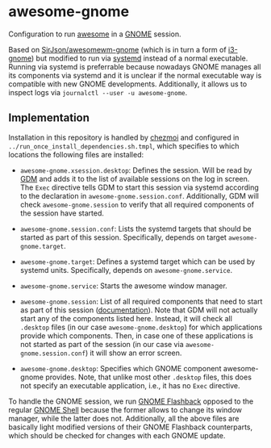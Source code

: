# awesome-gnome

Configuration to run [awesome](https://awesomewm.org/) in a [GNOME](https://www.gnome.org/) session.

Based on [SirJson/awesomewm-gnome](https://github.com/SirJson/awesomewm-gnome) (which is in turn a form of [i3-gnome](https://github.com/i3-gnome/i3-gnome)) but modified to run via [systemd](https://www.freedesktop.org/wiki/Software/systemd/) instead of a normal executable.
Running via systemd is preferrable because nowadays GNOME manages all its components via systemd and it is unclear if the normal executable way is compatible with new GNOME developments.
Additionally, it allows us to inspect logs via `journalctl --user -u awesome-gnome`.

## Implementation

Installation in this repository is handled by [chezmoi](https://www.chezmoi.io/) and configured in `../run_once_install_dependencies.sh.tmpl`, which specifies to which locations the following files are installed:

* `awesome-gnome.xsession.desktop`:
  Defines the session.
  Will be read by [GDM](https://wiki.gnome.org/Projects/GDM) and adds it to the list of available sessions on the log in screen.
  The `Exec` directive tells GDM to start this session via systemd according to the declaration in `awesome-gnome.session.conf`.
  Additionally, GDM will check `awesome-gnome.session` to verify that all required components of the session have started.

* `awesome-gnome.session.conf`:
  Lists the systemd targets that should be started as part of this session.
  Specifically, depends on target `awesome-gnome.target`.

* `awesome-gnome.target`:
  Defines a systemd target which can be used by systemd units.
  Specifically, depends on `awesome-gnome.service`.

* `awesome-gnome.service`:
  Starts the awesome window manager.

* `awesome-gnome.session`:
  List of all required components that need to start as part of this session ([documentation](https://wiki.gnome.org/Projects/SessionManagement/RequiredComponents)).
  Note that GDM will not actually start any of the components listed here.
  Instead, it will check all `.desktop` files (in our case `awesome-gnome.desktop`) for which applications provide which components.
  Then, in case one of these applications is not started as part of the session (in our case via `awesome-gnome.session.conf`) it will show an error screen.

* `awesome-gnome.desktop`:
  Specifies which GNOME component awesome-gnome provides.
  Note, that unlike most other `.desktop` files, this does not specify an executable application, i.e., it has no `Exec` directive.

To handle the GNOME session, we run [GNOME Flashback](https://wiki.gnome.org/Projects/GnomeFlashback) opposed to the regular [GNOME Shell](https://wiki.gnome.org/Projects/GnomeShell) because the former allows to change its window manager, while the latter does not.
Additionally, all the above files are basically light modified versions of their GNOME Flashback counterparts, which should be checked for changes with each GNOME update.
